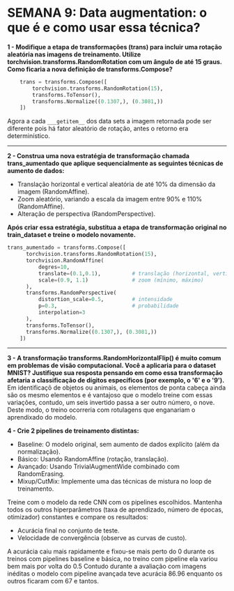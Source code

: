 # SEMANA 9: Data augmentation: o que é e como usar essa técnica?

**1 - Modifique a etapa de transformações (trans) para incluir uma rotação aleatória nas imagens de treinamento. Utilize torchvision.transforms.RandomRotation com um ângulo de até 15 graus. Como ficaria a nova definição de transforms.Compose?**
```python
    trans = transforms.Compose([
        torchvision.transforms.RandomRotation(15),
        transforms.ToTensor(), 
        transforms.Normalize((0.1307,), (0.3081,))
    ])
```
Agora a cada `___getitem__` dos data sets a imagem retornada pode ser diferente pois há fator aleatório de rotação, antes o retorno era determinístico.

---

**2 - Construa uma nova estratégia de transformação chamada trans_aumentado que aplique sequencialmente as seguintes técnicas de aumento de dados:**

- Translação horizontal e vertical aleatória de até 10% da dimensão da imagem (RandomAffine).
- Zoom aleatório, variando a escala da imagem entre 90% e 110% (RandomAffine).
- Alteração de perspectiva (RandomPerspective).

**Após criar essa estratégia, substitua a etapa de transformação original no train_dataset e treine o modelo novamente.**

```python
trans_aumentado = transforms.Compose([
      torchvision.transforms.RandomRotation(15),
      torchvision.RandomAffine(
          degres=10, 
          translate=(0.1,0.1),          # translação (horizontal, vertical)
          scale=(0.9, 1.1)              # zoom (mínimo, máximo)
      ), 
      transforms.RandomPerspective(
          distortion_scale=0.5,         # intensidade
          p=0.3,                        # probabilidade
          interpolation=3
      ),
      transforms.ToTensor(), 
      transforms.Normalize((0.1307,), (0.3081,))
    ])
```

---

**3 - A transformação transforms.RandomHorizontalFlip() é muito comum em problemas de visão computacional. Você a aplicaria para o dataset MNIST? Justifique sua resposta pensando em como essa transformação afetaria a classificação de dígitos específicos (por exemplo, o '6' e o '9').**
Em identificaçõ de objetos ou animais, os elementos de ponta cabeça ainda são os mesmo elementos e é vantajoso que o modelo treine com essas variações, contudo, um seis invertido passa a ser outro número, o nove. Deste modo, o treino ocorreria com rotulagens que enganariam o aprendixado do modelo. 

**4 - Crie 2 pipelines de treinamento distintas:**

- Baseline: O modelo original, sem aumento de dados explícito (além da normalização).
- Básico: Usando RandomAffine (rotação, translação).
- Avançado: Usando TrivialAugmentWide combinado com RandomErasing.
- Mixup/CutMix: Implemente uma das técnicas de mistura no loop de treinamento.

Treine com o modelo da rede CNN com os pipelines escolhidos. Mantenha todos os outros hiperparâmetros (taxa de aprendizado, número de épocas, otimizador) constantes e compare os resultados:

- Acurácia final no conjunto de teste.
- Velocidade de convergência (observe as curvas de custo).

A acurácia caiu mais rapidamente e fixou-se mais perto do 0 durante os treinos com pipelines baseline e básica, no treino com pipeline ela variou bem mais por volta do 0.5
Contudo durante a avaliação com imagens inéditas o modelo com pipeline avançada teve acurácia 86.96 enquanto os outros ficaram com 67 e tantos.
